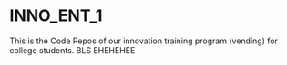 # INNO_ENT_1
This is the Code Repos of our innovation training program (vending) for college students.
BLS EHEHEHEE
